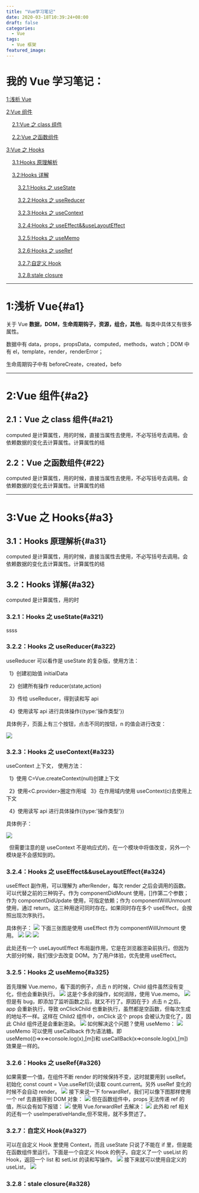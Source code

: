 ```yaml
---
title: "Vue学习笔记"
date: 2020-03-18T10:39:24+08:00
draft: false
categories:
  - Vue
tags:
  - Vue 框架
featured_image:
---
```


# 我的 Vue 学习笔记：

[1:浅析 Vue](#a1)

[2:Vue 组件](#a2)

&nbsp;&nbsp;&nbsp;&nbsp;[2.1:Vue 之 class 组件](#a21)

&nbsp;&nbsp;&nbsp;&nbsp;[2.2:Vue 之函数组件](#a22)

[3:Vue 之 Hooks](#a3)

&nbsp;&nbsp;&nbsp;&nbsp;[3.1:Hooks 原理解析](#a31)

&nbsp;&nbsp;&nbsp;&nbsp;[3.2:Hooks 详解](#a32)

&nbsp;&nbsp;&nbsp;&nbsp;&nbsp;&nbsp;&nbsp;&nbsp;[3.2.1:Hooks 之 useState](#a321)

&nbsp;&nbsp;&nbsp;&nbsp;&nbsp;&nbsp;&nbsp;&nbsp;[3.2.2:Hooks 之 useReducer](#a322)

&nbsp;&nbsp;&nbsp;&nbsp;&nbsp;&nbsp;&nbsp;&nbsp;[3.2.3:Hooks 之 useContext](#a323)

&nbsp;&nbsp;&nbsp;&nbsp;&nbsp;&nbsp;&nbsp;&nbsp;[3.2.4:Hooks 之 useEffect&&useLayoutEffect](#a324)

&nbsp;&nbsp;&nbsp;&nbsp;&nbsp;&nbsp;&nbsp;&nbsp;[3.2.5:Hooks 之 useMemo](#a325)

&nbsp;&nbsp;&nbsp;&nbsp;&nbsp;&nbsp;&nbsp;&nbsp;[3.2.6:Hooks 之 useRef](#a326)

&nbsp;&nbsp;&nbsp;&nbsp;&nbsp;&nbsp;&nbsp;&nbsp;[3.2.7:自定义 Hook](#a327)

&nbsp;&nbsp;&nbsp;&nbsp;&nbsp;&nbsp;&nbsp;&nbsp;[3.2.8:stale closure](#a328)

---

# 1:浅析 Vue{#a1}

关于 Vue **数据，DOM，生命周期钩子，资源，组合，其他**。每类中具体又有很多属性。

数据中有 data，props，propsData，computed，methods，watch；DOM 中有 el，template，render，renderError；

生命周期钩子中有 beforeCreate，created，befo

---

# 2:Vue 组件{#a2}

## 2.1：Vue 之 class 组件{#a21}

computed 是计算属性，用的时候，直接当属性去使用，不必写括号去调用。会依赖数据的变化去计算属性。计算属性的结

## 2.2：Vue 之函数组件{#22}

computed 是计算属性，用的时候，直接当属性去使用，不必写括号去调用。会依赖数据的变化去计算属性。计算属性的结

---

# 3:Vue 之 Hooks{#a3}

## 3.1：Hooks 原理解析{#a31}

computed 是计算属性，用的时候，直接当属性去使用，不必写括号去调用。会依赖数据的变化去计算属性。计算属性的结

## 3.2：Hooks 详解{#a32}

computed 是计算属性，用的时

### 3.2.1：Hooks 之 useState{#a321}

ssss

### 3.2.2：Hooks 之 useReducer{#a322}

useReducer 可以看作是 useState 的复杂版，使用方法：

&nbsp;&nbsp;1》创建初始值 initialData

&nbsp;&nbsp;2》创建所有操作 reducer(state,action)

&nbsp;&nbsp;3》传给 useReducer，得到读和写 api

&nbsp;&nbsp;4》使用读写 api 进行具体操作({type:'操作类型'})

具体例子，页面上有三个按钮，点击不同的按钮，n 的值会进行改变：

![](/images/tsak57Vue/useReducer1.png)

### 3.2.3：Hooks 之 useContext{#a323}

useContext 上下文， 使用方法：

&nbsp;&nbsp;1》使用 C=Vue.createContext(null)创建上下文

&nbsp;&nbsp;2》使用<C.provider>圈定作用域
&nbsp;&nbsp;3》在作用域内使用 useContext(c)去使用上下文

&nbsp;&nbsp;4》使用读写 api 进行具体操作({type:'操作类型'})

具体例子：

![](/images/tsak57Vue/useContext1.png)

&nbsp;&nbsp;但需要注意的是 useContext 不是响应式的，在一个模块中将值改变，另外一个模块是不会感知到的。

### 3.2.4：Hooks 之 useEffect&&useLayoutEffect{#a324}

useEffect 副作用，可以理解为 afterRender，每次 render 之后会调用的函数。可以代替之前的三种钩子。作为 componentDidMount 使用，[]作第二个参数；作为 componentDidUpdate 使用，可指定依赖；作为 componentWillUnmount 使用，通过 return。这三种用途可同时存在。如果同时存在多个 useEffect，会按照出现次序执行。

具体例子：
![](/images/tsak57Vue/useEffect1.png)
下面三张图是使用 useEffect 作为 componentWillUnmount 使用。
![](/images/tsak57Vue/useEffect2.png)
![](/images/tsak57Vue/useEffect3.png)
![](/images/tsak57Vue/useEffect4.png)

此处还有一个 useLayoutEffect 布局副作用，它是在浏览器渲染前执行。但因为大部分时候，我们很少去改变 DOM。为了用户体验，优先使用 useEffect。

### 3.2.5：Hooks 之 useMemo{#a325}

首先理解 Vue.memo，看下面的例子，点击 n 的时候，Child 组件虽然没有变化，但也会重新执行。
![](/images/tsak57Vue/usMemo1.png)
这是个多余的操作，如何消除，使用 Vue.memo。
![](/images/tsak57Vue/useMemo2.png)
但是有 bug，即添加了监听函数之后，就又不行了。原因在于》点击 n 之后，app 会重新执行，导致 onClickChild 也重新执行，虽然都是空函数，但每次生成的地址不一样。这样在 Child2 组件中，onClick 这个 props 会被认为变化了，因此 Child 组件还是会重新渲染。
![](/images/tsak57Vue/useMemo3.png)
如何解决这个问题？使用 useMemo：
![](/images/tsak57Vue/useMemo4.png)
useMemo 可以使用 useCallback 作为语法糖。即 useMemo(()=>x=>console.log(x),[m])和 useCallBack(x=>console.log(x),[m])效果是一样的。

### 3.2.6：Hooks 之 useRef{#a326}

如果需要一个值，在组件不断 render 的时候保持不变，这时就要用到 useRef。初始化 const count = Vue.useRef(0);读取 count.current。另外 useRef 变化的时候不会自动 render。
![](/images/tsak57Vue/useRef1.png)
接下来说一下 forwardRef，我们可以像下图那样使用一个 ref 去直接得到 DOM 对象：
![](/images/tsak57Vue/forwardRef1.png)
但在函数组件中，props 无法传递 ref 的值，所以会有如下报错：
![](/images/tsak57Vue/forwardRef2.png)
使用 Vue.forwardRef 去解决：
![](/images/tsak57Vue/forwardRef3.png)
此外和 ref 相关的还有一个 useImperativeHandle,但不常用，就不多赘述了。

### 3.2.7：自定义 Hook{#a327}

可以在自定义 Hook 里使用 Context，而且 useState 只说了不能在 if 里，但是能在函数组件里运行。下面是一个自定义 Hook 的例子。自定义了一个 useList 的 Hook，返回一个 list 和 setList 的读和写操作。
![](/images/tsak57Vue/hook1.png)
接下来就可以使用自定义的 useList，
![](/images/tsak57Vue/hook2.png)

### 3.2.8：stale closure{#a328}
